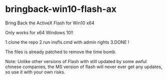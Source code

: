 # bringback-win10-flash-ax
Bring Back the ActiveX Flash for Win10 x64

Only works for x64 Windows 10!!

1.clone the repo
2.run insfls.cmd with admin rights
3.DONE !

The files is already patched to remove the time bomb.

Note: Unlike other versions of Flash with still updated by some awful chinese companies, the MS version of flash will never ever get any updates, so use it with your own risks.
